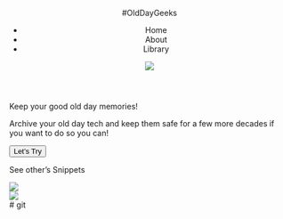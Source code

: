 <!DOCTYPE html>
<html>

<head>
    <meta charset='utf-8'>
    <meta http-equiv='X-UA-Compatible' content='IE=edge'>
    <title>Page Title</title>
    <meta name='viewport' content='width=device-width, initial-scale=1'>
    <link rel='stylesheet' type='text/css' media='screen' href='./asset/style/style.css'>
    <script src='main.js'></script>
</head>

<body>
   <header class="container">
<div class="header ">
<div class="h-right d-flex">
<p>#OldDayGeeks </p></div>
<div class="h-left  d-flex">

<div class="menu d-flex">
<ul class="menu-ul d-flex">
<li>Home</li>
<li>About</li>
<li>Library</li>

</ul>

 </div>
<div class="search d-flex">
<img class="img-f" src="./asset/image/search-normal-1 1.png">
</div>


</div>
</div>
</header>

<section class="container">
<div class="sec1 d-flex">
<div class="sec1-left d-flex">

<div class="sec1-l-1 d-flex">
<p class="sec1-l-p1">Keep your good old day memories!</p>
<p>Archive your old day tech and keep them safe for a few more decades if you want to do so you can! </p>
</div>

<div class="sec1-l-2 d-flex">
<button>Let’s Try</button>
<p>See other’s Snippets</p>
</div>

</div>


<div class="sec1-right d-flex">
<img class="img-f" src="asset/image/Image.png">

</div>


</div>

<div class="arrow ">
<img src="./asset/image/arrow-down 1.png">
</div>

</section>

</body>

</html># git
